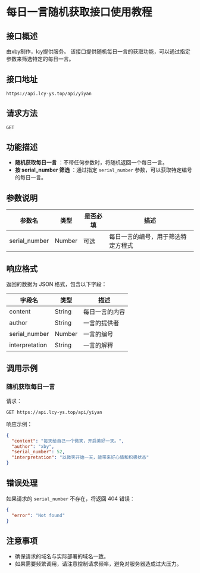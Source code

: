 # 每日一言随机获取接口使用教程

## 接口概述

由xby制作，lcy提供服务。 该接口提供随机每日一言的获取功能，可以通过指定参数来筛选特定的每日一言。

## 接口地址

```
https://api.lcy-ys.top/api/yiyan
```

## 请求方法

`GET`

## 功能描述

  * **随机获取每日一言** ：不带任何参数时，将随机返回一个每日一言。
  * **按 serial_number 筛选** ：通过指定 `serial_number` 参数，可以获取特定编号的每日一言。

## 参数说明

参数名 | 类型 | 是否必填 | 描述
---|---|---|---
serial_number | Number | 可选 | 每日一言的编号，用于筛选特定方程式

## 响应格式

返回的数据为 JSON 格式，包含以下字段：

字段名 | 类型 | 描述
---|---|---
content | String | 每日一言的内容
author | String | 一言的提供者
serial_number | Number | 一言的编号
interpretation | String | 一言的解释

## 调用示例

### 随机获取每日一言

请求：

```http
GET https://api.lcy-ys.top/api/yiyan
```

响应示例：

```json
{
  "content": "每天给自己一个微笑，开启美好一天。",
  "author": "xby",
  "serial_number": 52,
  "interpretation": "以微笑开始一天，能带来好心情和积极状态"
}
```

## 错误处理

如果请求的 `serial_number` 不存在，将返回 404 错误：

```json
{
  "error": "Not found"
}
```

## 注意事项

  * 确保请求的域名与实际部署的域名一致。
  * 如果需要频繁调用，请注意控制请求频率，避免对服务器造成过大压力。
